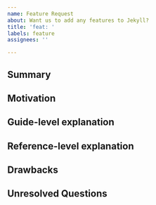 ```yaml
---
name: Feature Request
about: Want us to add any features to Jekyll?
title: 'feat: '
labels: feature
assignees: ''

---
```


<!--
  Hi! Thanks for considering to file a feature request with Jekyll. Please take the time to
  answer the basic questions. Please try to be as detailed as possible.

  Thanks!
-->

## Summary

<!--
  A one-paragraph explanation of the feature.
-->

## Motivation

<!--
  Why do you want to see this feature in Jekyll? What makes you sure that it should not be
  implemented at the plugin level, but in Jekyll core? What use cases does it support?

  NOTE: Please be mindful of the Jekyll philosophy (https://jekyllrb.com/philosophy/),
  particularily Section 5. Think about if 90% of the users would benefit from your
  feature request, and whether your feature would be better off in a plugin.
-->

## Guide-level explanation

<!--
  Explain the proposal as if it was already included in the project and you
  were teaching it to another programmer. That generally means:

  - Introducing new named concepts.
  - Explaining the feature largely in terms of examples.
  - If applicable, provide sample error messages, deprecation warnings, or
    migration guidance.

  If this is a small feature, you may omit this section.
-->

## Reference-level explanation

<!--
  This is the technical portion of the feature request. Explain the design in
  sufficient detail that:

  - Its interaction with other features is clear.
  - It is reasonably clear how the feature would be implemented.
  - Corner cases are dissected by example.

  If you do not know how to answer this, you can omit it. No worries!
-->

## Drawbacks

<!--
  Why should we *not* do this?
-->

## Unresolved Questions

<!--
  What related issues do you consider out of scope for this feature that could be
  addressed in the future independently of the solution that comes out of this
  feature?
-->
